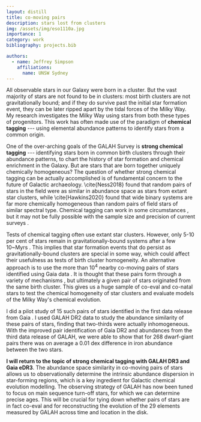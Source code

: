 ```yaml
---
layout: distill
title: co-moving pairs
description: stars lost from clusters
img: /assets/img/eso1110a.jpg
importance: 1
category: work
bibliography: projects.bib

authors:
  - name: Jeffrey Simpson
    affiliations:
      name: UNSW Sydney
---
```


<!-- Credit: ESO/L. Calçada https://www.eso.org/public/images/eso1110a/-->

All observable stars in our Galaxy were born in a cluster. But the vast majority of stars are not found to be in clusters: most birth clusters are not gravitationally bound<d-cite key="2020MNRAS.494..624K"></d-cite>; and if they do survive past the initial star formation event, they can be later ripped apart by the tidal forces of the Milky Way<d-cite key="2020ARA&A..58..205H"></d-cite>. My research investigates the Milky Way using stars from both these types of progenitors. This work has often made use of the paradigm of **chemical tagging** --- using elemental abundance patterns to identify stars from a common origin.

One of the over-arching goals of the GALAH Survey is **strong chemical tagging** <d-cite key="2002ARA&A..40..487F"></d-cite> --- identifying stars born in common birth clusters through their abundance patterns, to chart the history of star formation and chemical enrichment in the Galaxy. But are stars that are born together uniquely chemically homogeneous? The question of whether strong chemical tagging can be actually accomplished is of fundamental concern to the future of Galactic archaeology. \cite{Ness2018} found that random pairs of stars in the field were as similar in abundance space as stars from extant star clusters, while \cite{Hawkins2020} found that wide binary systems are far more chemically homogeneous than random pairs of field stars of similar spectral type. Chemical tagging can work in some circumstances <d-cite key="2016ApJ...833..262H"></d-cite>, but it may not be fully possible with the sample size and precision of current surveys <d-cite key="2015ApJ...807..104T"></d-cite>.

Tests of chemical tagging often use extant star clusters. However, only 5-10 per cent of stars remain in gravitationally-bound systems after a few 10~Myrs <d-cite key="2020MNRAS.494..624K"></d-cite>. This implies that star formation events that do persist as gravitationally-bound clusters are special in some way, which could affect their usefulness as tests of birth cluster homogeneity. An alternative approach is to use the more than $10^{4}$ nearby co-moving pairs of stars identified using Gaia data <d-cite key="2018MNRAS.480.4884E"></d-cite>. It is thought that these pairs form through a variety of mechanisms <d-cite key="2020MNRAS.492.1164H"></d-cite>, but ultimately a given pair of stars originated from the same birth cluster. This gives us a huge sample of co-eval and co-natal stars to test the chemical homogeneity of star clusters and evaluate models of the Milky Way's chemical evolution.

I did a pilot study<d-cite key="2019MNRAS.482.5302S"></d-cite> of 15 such pairs of stars identified in the first data release from Gaia <d-cite key="2017AJ....153..257O"></d-cite>. I used GALAH DR2 data to study the abundance similarity of these pairs of stars, finding that two-thirds were actually inhomogeneous. With the improved pair identification of Gaia DR2 and abundances from the third data release of GALAH<d-cite key="2021MNRAS.506..150B"></d-cite>, we were able to show that for 268 dwarf-giant pairs there was on average a 0.01 dex difference in iron abundance between the two stars. 

**I will return to the topic of strong chemical tagging with GALAH DR3 and Gaia eDR3**. The abundance space similarity in co-moving pairs of stars allows us to observationally determine the intrinsic abundance dispersion in star-forming regions, which is a key ingredient for Galactic chemical evolution modelling. The observing strategy of GALAH has now been tuned to focus on main sequence turn-off stars, for which we can determine precise ages. This will be crucial for tying down whether pairs of stars are in fact co-eval and for reconstructing the evolution of the 29 elements measured by GALAH across time and location in the disk.